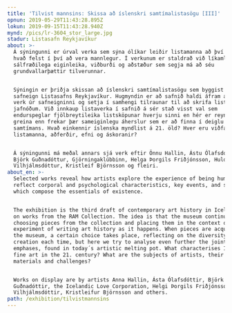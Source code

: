 ```yaml
---
title: 'Tilvist mannsins: Skissa að íslenskri samtímalistasögu [III]'
opnun: 2019-05-29T11:43:28.895Z
lokun: 2019-09-15T11:43:28.940Z
mynd: /pics/lr-3604_stor_large.jpg
stadur: Listasafn Reykjavíkur
about: >-
  Á sýningunni er úrval verka sem sýna ólíkar leiðir listamanna að því að kanna
  hvað felst í því að vera mannlegur. Í verkunum er staldrað við líkamlega og
  sálfræðilega eiginleika, viðburði og aðstæður sem segja má að séu
  grundvallarþættir tilverunnar.


  Sýningin er þriðja skissan að íslenskri samtímalistasögu sem byggist á verk úr
  safneign Listasafns Reykjavíkur. Hugmyndin er að safnið haldi áfram að velja
  verk úr safneigninni og setja í samhengi tilraunar til að skrifa listasöguna
  jafnóðum. Við innkaup listaverka í safnið á sér stað visst val sem
  endurspeglar fjölbreytileika listsköpunar hverju sinni en hér er reynt að
  greina enn frekar þær sameiginlegu áherslur sem er að finna í deiglu
  samtímans. Hvað einkennir íslenska myndlist á 21. öld? Hver eru viðfangsefni
  listamanna, aðferðir, efni og áskoranir?


  Á sýningunni má meðal annars sjá verk eftir Önnu Hallin, Ástu Ólafsdóttur,
  Björk Guðnadóttur, Gjörningaklúbbinn, Helga Þorgils Friðjónsson, Huldu
  Vilhjálmsdóttur, Kristleif Björnsson og fleiri.
about_en: >-
  Selected works reveal how artists explore the experience of being human. They
  reflect corporal and psychological characteristics, key events, and situations
  which compose the essentials of existence. 


  The exhibition is the third draft of contemporary art history in Iceland based
  on works from the RAM Collection. The idea is that the museum continues
  choosing pieces from the collection and placing them in the context of an
  experiment of writing art history as it happens. When pieces are acquired by
  the museum, a certain choice takes place, reflecting on the diversity of art
  creation each time, but here we try to analyse even further the joint
  emphases, found in today´s artistic melting pot. What characterises Icelandic
  fine art in the 21. century? What are the subjects of artists, their methods,
  materials and challenges?


  Works on display are by artists Anna Hallin, Ásta Ólafsdóttir, Björk
  Guðnadóttir, the Icelandic Love Corporation, Helgi Þorgils Friðjónsson, Hulda
  Vilhjálmsdóttir, Kristleifur Björnsson and others. 
path: /exhibition/tilvistmannsins
---
```


